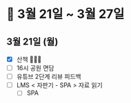 # 🐯 3월 21일 ~ 3월 27일

## 3월 21일 (월)

- [x] 산책 🏃🏻‍♀️
- [ ] 16시 공원 면담
- [ ] 유튜브 2단계 리뷰 피드백
- [ ] LMS < 자판기 - SPA > 자료 읽기
  - [ ] SPA
